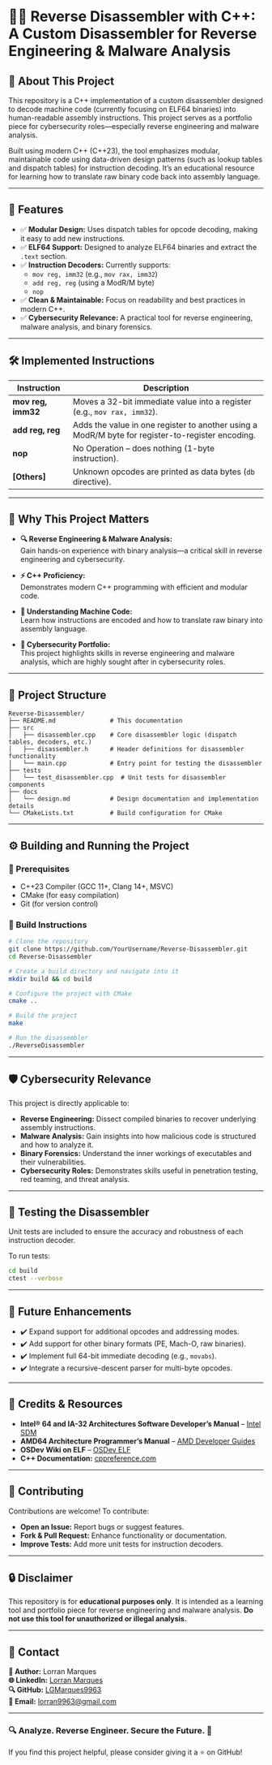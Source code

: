 # 🕵️‍♂️ Reverse Disassembler with C++: A Custom Disassembler for Reverse Engineering & Malware Analysis

## 📌 About This Project
This repository is a C++ implementation of a custom disassembler designed to decode machine code (currently focusing on ELF64 binaries) into human-readable assembly instructions. This project serves as a portfolio piece for cybersecurity roles—especially reverse engineering and malware analysis.

Built using modern C++ (C++23), the tool emphasizes modular, maintainable code using data-driven design patterns (such as lookup tables and dispatch tables) for instruction decoding. It’s an educational resource for learning how to translate raw binary code back into assembly language.

---

## 🚀 Features
- ✅ **Modular Design:** Uses dispatch tables for opcode decoding, making it easy to add new instructions.
- ✅ **ELF64 Support:** Designed to analyze ELF64 binaries and extract the `.text` section.
- ✅ **Instruction Decoders:** Currently supports:
  - `mov reg, imm32` (e.g., `mov rax, imm32`)
  - `add reg, reg` (using a ModR/M byte)
  - `nop`
- ✅ **Clean & Maintainable:** Focus on readability and best practices in modern C++.
- ✅ **Cybersecurity Relevance:** A practical tool for reverse engineering, malware analysis, and binary forensics.

---

## 🛠️ Implemented Instructions
| **Instruction**           | **Description**                                                                 |
|---------------------------|---------------------------------------------------------------------------------|
| **mov reg, imm32**        | Moves a 32-bit immediate value into a register (e.g., `mov rax, imm32`).         |
| **add reg, reg**          | Adds the value in one register to another using a ModR/M byte for register-to-register encoding. |
| **nop**                   | No Operation – does nothing (1-byte instruction).                              |
| **[Others]**              | Unknown opcodes are printed as data bytes (`db` directive).                     |

---

## 🚀 Why This Project Matters
- **🔍 Reverse Engineering & Malware Analysis:**  
  Gain hands-on experience with binary analysis—a critical skill in reverse engineering and cybersecurity.
  
- **⚡ C++ Proficiency:**  
  Demonstrates modern C++ programming with efficient and modular code.
  
- **🧩 Understanding Machine Code:**  
  Learn how instructions are encoded and how to translate raw binary into assembly language.
  
- **🎯 Cybersecurity Portfolio:**  
  This project highlights skills in reverse engineering and malware analysis, which are highly sought after in cybersecurity roles.

---

## 📂 Project Structure
```
Reverse-Disassembler/
├── README.md               # This documentation
├── src
│   ├── disassembler.cpp    # Core disassembler logic (dispatch tables, decoders, etc.)
│   ├── disassembler.h      # Header definitions for disassembler functionality
│   └── main.cpp            # Entry point for testing the disassembler
├── tests
│   └── test_disassembler.cpp  # Unit tests for disassembler components
├── docs
│   └── design.md           # Design documentation and implementation details
└── CMakeLists.txt          # Build configuration for CMake
```

---

## ⚙️ Building and Running the Project
### **🔹 Prerequisites**
- C++23 Compiler (GCC 11+, Clang 14+, MSVC)
- CMake (for easy compilation)
- Git (for version control)

### **🔹 Build Instructions**
```bash
# Clone the repository
git clone https://github.com/YourUsername/Reverse-Disassembler.git
cd Reverse-Disassembler

# Create a build directory and navigate into it
mkdir build && cd build

# Configure the project with CMake
cmake ..

# Build the project
make

# Run the disassembler
./ReverseDisassembler
```

---

## 🛡️ Cybersecurity Relevance
This project is directly applicable to:
- **Reverse Engineering:** Dissect compiled binaries to recover underlying assembly instructions.
- **Malware Analysis:** Gain insights into how malicious code is structured and how to analyze it.
- **Binary Forensics:** Understand the inner workings of executables and their vulnerabilities.
- **Cybersecurity Roles:** Demonstrates skills useful in penetration testing, red teaming, and threat analysis.

---

## 🧪 Testing the Disassembler
Unit tests are included to ensure the accuracy and robustness of each instruction decoder.

To run tests:
```bash
cd build
ctest --verbose
```

---

## 🌌 Future Enhancements
- ✔️ Expand support for additional opcodes and addressing modes.
- ✔️ Add support for other binary formats (PE, Mach-O, raw binaries).
- ✔️ Implement full 64-bit immediate decoding (e.g., `movabs`).
- ✔️ Integrate a recursive-descent parser for multi-byte opcodes.

---

## 📄 Credits & Resources
- **Intel® 64 and IA-32 Architectures Software Developer’s Manual** – [Intel SDM](https://www.intel.com/content/www/us/en/developer/articles/technical/intel-sdm.html)
- **AMD64 Architecture Programmer’s Manual** – [AMD Developer Guides](https://developer.amd.com/resources/developer-guides-manuals/)
- **OSDev Wiki on ELF** – [OSDev ELF](https://wiki.osdev.org/ELF)
- **C++ Documentation:** [cppreference.com](https://en.cppreference.com/)

---

## 🤝 Contributing
Contributions are welcome! To contribute:
- **Open an Issue:** Report bugs or suggest features.
- **Fork & Pull Request:** Enhance functionality or documentation.
- **Improve Tests:** Add more unit tests for instruction decoders.

---

## 🔒 Disclaimer
This repository is for **educational purposes only**. It is intended as a learning tool and portfolio piece for reverse engineering and malware analysis. **Do not use this tool for unauthorized or illegal analysis.**

---

## 💌 Contact
**📌 Author:** Lorran Marques<br>
**🌐 LinkedIn:** [Lorran Marques](https://www.linkedin.com/in/lgmarques/)  
**🔍 GitHub:** [LGMarques9963](https://github.com/LGMarques9963)  
**📧 Email:** lorran9963@gmail.com

---

### **🔍 Analyze. Reverse Engineer. Secure the Future. 🚀**

If you find this project helpful, please consider giving it a ⭐ on GitHub!